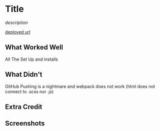 # Title

*description*

[deployed url](http://url-if-deployed-here)

## What Worked Well
All The Set Up and installs

## What Didn't
GitHub Pushing is a nightmare and webpack does not work (html does not connect to .scss nor .js)
## Extra Credit

## Screenshots
